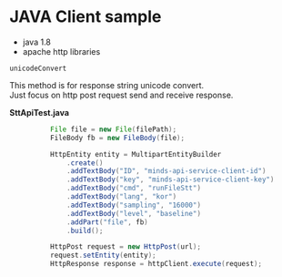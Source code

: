 # JAVA Client sample

- java 1.8
- apache http libraries

```
unicodeConvert
```
This method is for response string unicode convert.  
Just focus on http post request send and receive response.  





**SttApiTest.java**
```java
          File file = new File(filePath);
          FileBody fb = new FileBody(file);

          HttpEntity entity = MultipartEntityBuilder
              .create()
              .addTextBody("ID", "minds-api-service-client-id")
              .addTextBody("key", "minds-api-service-client-key")
              .addTextBody("cmd", "runFileStt")
              .addTextBody("lang", "kor")
              .addTextBody("sampling", "16000")
              .addTextBody("level", "baseline")
              .addPart("file", fb)
              .build();

          HttpPost request = new HttpPost(url);
          request.setEntity(entity);
          HttpResponse response = httpClient.execute(request);
```
